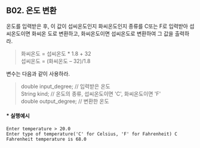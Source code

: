 ## B02. 온도 변환

온도를 입력받은 후, 이 값이 섭씨온도인지 화씨온도인지 종류를 C또는 F로 입력받아 섭씨온도이면 화씨온 도로 변환하고, 화씨온도이면 섭씨온도로 변환하여 그 값을 출력하라. 
>화씨온도 = 섭씨온도 * 1.8 + 32    
섭씨온도 = (화씨온도 – 32)/1.8

변수는 다음과 같이 사용하라.

>double input_degree; // 입력받은 온도    
String kind; // 온도의 종류, 섭씨온도이면 'C', 화씨온도이면 'F'    
double output_degree; // 변환한 온도


#### * 실행예시
<pre><code>Enter temperature > 20.0
Enter type of temperature('C' for Celsius, 'F' for Fahrenheit) C
Fahrenheit temperature is 68.0
</code></pre>
